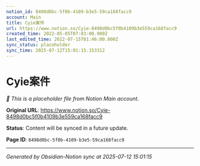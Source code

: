 ```yaml
---
notion_id: 8498d0bc-5f0b-4109-b3e5-59ca168facc9
account: Main
title: Cyie案件
url: https://www.notion.so/Cyie-8498d0bc5f0b4109b3e559ca168facc9
created_time: 2022-05-05T07:03:00.000Z
last_edited_time: 2022-07-15T01:46:00.000Z
sync_status: placeholder
sync_time: 2025-07-12T15:01:15.153312
---
```


# Cyie案件

*🔄 This is a placeholder file from Notion Main account.*

**Original URL**: https://www.notion.so/Cyie-8498d0bc5f0b4109b3e559ca168facc9

**Status**: Content will be synced in a future update.

**Page ID**: `8498d0bc-5f0b-4109-b3e5-59ca168facc9`

---

*Generated by Obsidian-Notion sync at 2025-07-12 15:01:15*
